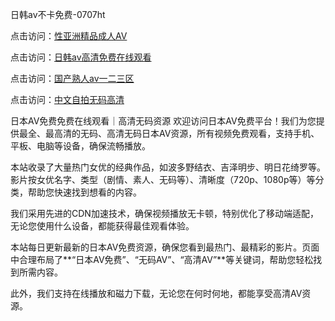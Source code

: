 
日韩av不卡免费-0707ht


点击访问：<a href="https://gfd-5xg.pages.dev/">性亚洲精品成人AV</a>

点击访问：<a href="https://bsdf-5f5.pages.dev/">日韩av高清免费在线观看</a>

点击访问：<a href="https://vassv.pages.dev/">国产熟人av一二三区</a>

点击访问：<a href="https://fdhf-454.pages.dev/">中文自拍无码高清</a>


日本AV免费免费在线观看｜高清无码资源
欢迎访问日本AV免费平台！我们为您提供最全、最高清的无码、高清无码日本AV资源，所有视频免费观看，支持手机、平板、电脑等设备，确保流畅播放。

本站收录了大量热门女优的经典作品，如波多野结衣、吉泽明步、明日花绮罗等。影片按女优名字、类型（剧情、素人、无码等）、清晰度（720p、1080p等）等分类，帮助您快速找到想看的内容。

我们采用先进的CDN加速技术，确保视频播放无卡顿，特别优化了移动端适配，无论您使用什么设备，都能获得最佳观看体验。

本站每日更新最新的日本AV免费资源，确保您看到最热门、最精彩的影片。页面中合理布局了**“日本AV免费”、“无码AV”、“高清AV”**等关键词，帮助您轻松找到所需内容。

此外，我们支持在线播放和磁力下载，无论您在何时何地，都能享受高清AV资源。




<span style="display:none;">[Canonical link](https://github.com/vui20250707/vui4 ）</span>
